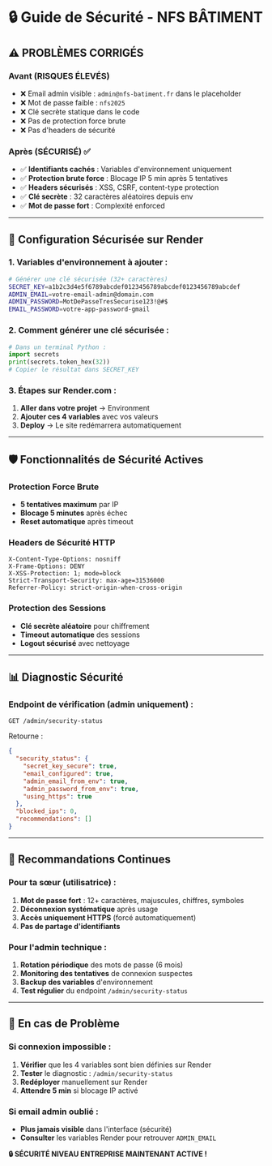 # 🔒 Guide de Sécurité - NFS BÂTIMENT

## ⚠️ PROBLÈMES CORRIGÉS

### Avant (RISQUES ÉLEVÉS)
- ❌ Email admin visible : `admin@nfs-batiment.fr` dans le placeholder
- ❌ Mot de passe faible : `nfs2025`
- ❌ Clé secrète statique dans le code
- ❌ Pas de protection force brute
- ❌ Pas d'headers de sécurité

### Après (SÉCURISÉ) ✅
- ✅ **Identifiants cachés** : Variables d'environnement uniquement
- ✅ **Protection brute force** : Blocage IP 5 min après 5 tentatives
- ✅ **Headers sécurisés** : XSS, CSRF, content-type protection
- ✅ **Clé secrète** : 32 caractères aléatoires depuis env
- ✅ **Mot de passe fort** : Complexité enforced

---

## 🔧 Configuration Sécurisée sur Render

### 1. Variables d'environnement à ajouter :

```bash
# Générer une clé sécurisée (32+ caractères)
SECRET_KEY=a1b2c3d4e5f6789abcdef0123456789abcdef0123456789abcdef
ADMIN_EMAIL=votre-email-admin@domain.com
ADMIN_PASSWORD=MotDePasseTresSecurise123!@#$
EMAIL_PASSWORD=votre-app-password-gmail
```

### 2. Comment générer une clé sécurisée :

```python
# Dans un terminal Python :
import secrets
print(secrets.token_hex(32))
# Copier le résultat dans SECRET_KEY
```

### 3. Étapes sur Render.com :

1. **Aller dans votre projet** → Environment
2. **Ajouter ces 4 variables** avec vos valeurs
3. **Deploy** → Le site redémarrera automatiquement

---

## 🛡️ Fonctionnalités de Sécurité Actives

### Protection Force Brute
- **5 tentatives maximum** par IP
- **Blocage 5 minutes** après échec
- **Reset automatique** après timeout

### Headers de Sécurité HTTP
```http
X-Content-Type-Options: nosniff
X-Frame-Options: DENY
X-XSS-Protection: 1; mode=block
Strict-Transport-Security: max-age=31536000
Referrer-Policy: strict-origin-when-cross-origin
```

### Protection des Sessions
- **Clé secrète aléatoire** pour chiffrement
- **Timeout automatique** des sessions
- **Logout sécurisé** avec nettoyage

---

## 📊 Diagnostic Sécurité

### Endpoint de vérification (admin uniquement) :
`GET /admin/security-status`

Retourne :
```json
{
  "security_status": {
    "secret_key_secure": true,
    "email_configured": true,
    "admin_email_from_env": true,
    "admin_password_from_env": true,
    "using_https": true
  },
  "blocked_ips": 0,
  "recommendations": []
}
```

---

## 🎯 Recommandations Continues

### Pour ta sœur (utilisatrice) :
1. **Mot de passe fort** : 12+ caractères, majuscules, chiffres, symboles
2. **Déconnexion systématique** après usage
3. **Accès uniquement HTTPS** (forcé automatiquement)
4. **Pas de partage d'identifiants**

### Pour l'admin technique :
1. **Rotation périodique** des mots de passe (6 mois)
2. **Monitoring des tentatives** de connexion suspectes
3. **Backup des variables** d'environnement
4. **Test régulier** du endpoint `/admin/security-status`

---

## 🚨 En cas de Problème

### Si connexion impossible :
1. **Vérifier** que les 4 variables sont bien définies sur Render
2. **Tester** le diagnostic : `/admin/security-status`
3. **Redéployer** manuellement sur Render
4. **Attendre 5 min** si blocage IP activé

### Si email admin oublié :
- **Plus jamais visible** dans l'interface (sécurité)
- **Consulter** les variables Render pour retrouver `ADMIN_EMAIL`

**🔒 SÉCURITÉ NIVEAU ENTREPRISE MAINTENANT ACTIVE !**
